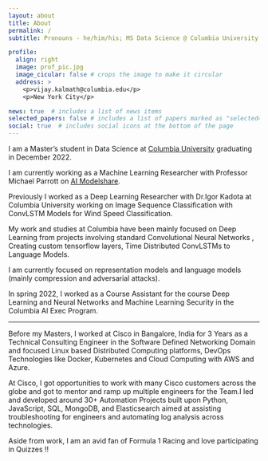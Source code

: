 ```yaml
---
layout: about
title: About
permalink: /
subtitle: Pronouns - he/him/his; MS Data Science @ Columbia University , Ex - Cisco

profile:
  align: right
  image: prof_pic.jpg
  image_cicular: false # crops the image to make it circular
  address: >
    <p>vijay.kalmath@columbia.edu</p>
    <p>New York City</p>

news: true  # includes a list of news items
selected_papers: false # includes a list of papers marked as "selected={true}"
social: true  # includes social icons at the bottom of the page
---
```


I am a Master’s student in Data Science at [Columbia University](https://datascience.columbia.edu/education/programs/m-s-in-data-science/) graduating in December 2022. 

I am currently working as a Machine Learning Researcher  with Professor Michael Parrott on [AI Modelshare](https://www.modelshare.org/). 

Previously I worked as a Deep Learning Researcher with Dr.Igor Kadota at Columbia University working on Image Sequence Classification with ConvLSTM Models for Wind Speed Classification. 

My work and studies at Columbia have been mainly focused on Deep Learning from projects involving standard Convolutional Neural Networks , Creating custom tensorflow layers, Time Distributed ConvLSTMs to Language Models. 

I am currently focused on representation models and language models (mainly compression and adversarial attacks).

In spring 2022, I worked as a Course Assistant for the course Deep Learning and Neural Networks and Machine Learning Security in the Columbia AI Exec Program. 

---

Before my Masters, I worked at Cisco in Bangalore, India for 3 Years as a Technical Consulting Engineer in the Software Defined Networking Domain and focused Linux based Distributed Computing platforms, DevOps Technologies like Docker, Kubernetes and Cloud Computing with AWS and Azure. 

At Cisco, I got opportunities to work with many Cisco customers across the globe and got to mentor and ramp up multiple engineers for the Team.I led and developed around 30+ Automation Projects built upon Python, JavaScript, SQL, MongoDB, and Elasticsearch aimed at assisting troubleshooting for engineers and automating log analysis across technologies.

Aside from work, I am an avid fan of Formula 1 Racing and love participating in Quizzes !!
